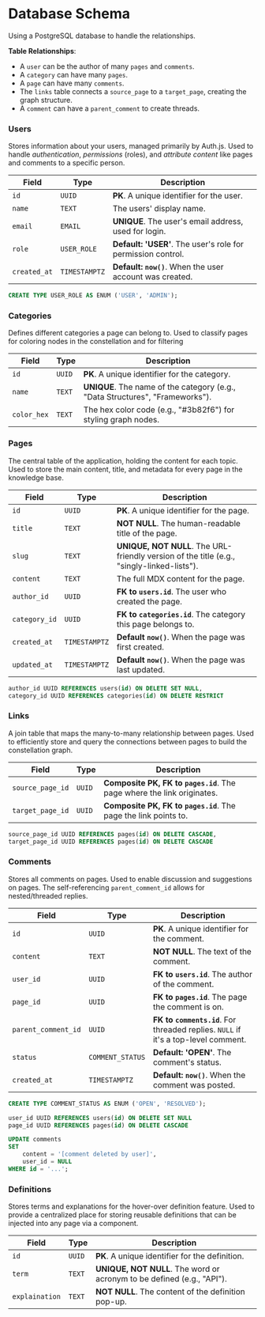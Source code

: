 # Database Schema

Using a PostgreSQL database to handle the relationships.

**Table Relationships**:

- A `user` can be the author of many `pages` and `comments`.
- A `category` can have many `pages`.
- A `page` can have many `comments`.
- The `links` table connects a `source_page` to a `target_page`, creating the graph structure.
- A `comment` can have a `parent_comment` to create threads.

### Users

Stores information about your users, managed primarily by Auth.js. Used to handle _authentication_, _permissions_ (roles), and _attribute content_ like pages and comments to a specific person.

| Field        | Type          | Description                                                  |
| ------------ | ------------- | ------------------------------------------------------------ |
| `id`         | `UUID`        | **PK**. A unique identifier for the user.                    |
| `name`       | `TEXT`        | The users' display name.                                     |
| `email`      | `EMAIL`       | **UNIQUE**. The user's email address, used for login.        |
| `role`       | `USER_ROLE`   | **Default: 'USER'**. The user's role for permission control. |
| `created_at` | `TIMESTAMPTZ` | **Default: `now()`**. When the user account was created.     |

```SQL
CREATE TYPE USER_ROLE AS ENUM ('USER', 'ADMIN');
```

### Categories

Defines different categories a page can belong to. Used to classify pages for coloring nodes in the constellation and for filtering

| Field       | Type   | Description                                                                   |
| ----------- | ------ | ----------------------------------------------------------------------------- |
| `id`        | `UUID` | **PK**. A unique identifier for the category.                                 |
| `name`      | `TEXT` | **UNIQUE**. The name of the category (e.g., "Data Structures", "Frameworks"). |
| `color_hex` | `TEXT` | The hex color code (e.g., "#3b82f6") for styling graph nodes.                 |

### Pages

The central table of the application, holding the content for each topic. Used to store the main content, title, and metadata for every page in the knowledge base.

| Field         | Type          | Description                                                                                |
| ------------- | ------------- | ------------------------------------------------------------------------------------------ |
| `id`          | `UUID`        | **PK**. A unique identifier for the page.                                                  |
| `title`       | `TEXT`        | **NOT NULL**. The human-readable title of the page.                                        |
| `slug`        | `TEXT`        | **UNIQUE, NOT NULL**. The URL-friendly version of the title (e.g., "singly-linked-lists"). |
| `content`     | `TEXT`        | The full MDX content for the page.                                                         |
| `author_id`   | `UUID`        | **FK to `users.id`**. The user who created the page.                                       |
| `category_id` | `UUID`        | **FK to `categories.id`**. The category this page belongs to.                              |
| `created_at`  | `TIMESTAMPTZ` | **Default `now()`**. When the page was first created.                                      |
| `updated_at`  | `TIMESTAMPTZ` | **Default `now()`**. When the page was last updated.                                       |

```SQL
author_id UUID REFERENCES users(id) ON DELETE SET NULL,
category_id UUID REFERENCES categories(id) ON DELETE RESTRICT
```

### Links

A join table that maps the many-to-many relationship between pages. Used to efficiently store and query the connections between pages to build the constellation graph.

| Field            | Type   | Description                                                             |
| ---------------- | ------ | ----------------------------------------------------------------------- |
| `source_page_id` | `UUID` | **Composite PK, FK to `pages.id`**. The page where the link originates. |
| `target_page_id` | `UUID` | **Composite PK, FK to `pages.id`**. The page the link points to.        |

```SQL
source_page_id UUID REFERENCES pages(id) ON DELETE CASCADE,
target_page_id UUID REFERENCES pages(id) ON DELETE CASCADE
```

### Comments

Stores all comments on pages. Used to enable discussion and suggestions on pages. The self-referencing `parent_comment_id` allows for nested/threaded replies.

| Field               | Type             | Description                                                                        |
| ------------------- | ---------------- | ---------------------------------------------------------------------------------- |
| `id`                | `UUID`           | **PK**. A unique identifier for the comment.                                       |
| `content`           | `TEXT`           | **NOT NULL**. The text of the comment.                                             |
| `user_id`           | `UUID`           | **FK to `users.id`**. The author of the comment.                                   |
| `page_id`           | `UUID`           | **FK to `pages.id`**. The page the comment is on.                                  |
| `parent_comment_id` | `UUID`           | **FK to `comments.id`**. For threaded replies. `NULL` if it's a top-level comment. |
| `status`            | `COMMENT_STATUS` | **Default: 'OPEN'**. The comment's status.                                         |
| `created_at`        | `TIMESTAMPTZ`    | **Default: `now()`**. When the comment was posted.                                 |

```SQL
CREATE TYPE COMMENT_STATUS AS ENUM ('OPEN', 'RESOLVED');

user_id UUID REFERENCES users(id) ON DELETE SET NULL
page_id UUID REFERENCES pages(id) ON DELETE CASCADE

UPDATE comments
SET
	content = '[comment deleted by user]',
	user_id = NULL
WHERE id = '...';
```

### Definitions

Stores terms and explanations for the hover-over definition feature. Used to provide a centralized place for storing reusable definitions that can be injected into any page via a component.

| Field          | Type   | Description                                                            |
| -------------- | ------ | ---------------------------------------------------------------------- |
| `id`           | `UUID` | **PK**. A unique identifier for the definition.                        |
| `term`         | `TEXT` | **UNIQUE, NOT NULL**. The word or acronym to be defined (e.g., "API"). |
| `explaination` | `TEXT` | **NOT NULL**. The content of the definition pop-up.                    |
